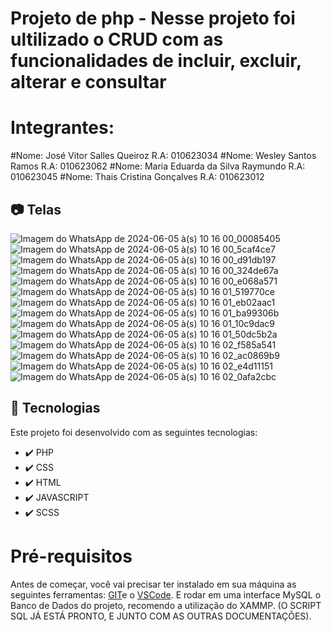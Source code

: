 # Projeto de php - Nesse projeto foi ultilizado o CRUD com as funcionalidades de incluir, excluir, alterar e consultar 

# Integrantes:
#Nome: José Vitor Salles Queiroz R.A: 010623034
#Nome: Wesley Santos Ramos R.A: 010623062
#Nome: Maria Eduarda da Silva Raymundo R.A: 010623045
#Nome: Thais Cristina Gonçalves R.A: 010623012

## 📷 Telas
![Imagem do WhatsApp de 2024-06-05 à(s) 10 16 00_00085405](https://github.com/thaiscris24/Projeto_de_php/assets/114692153/2e84c138-c715-484a-99df-ed83a88133f9)
![Imagem do WhatsApp de 2024-06-05 à(s) 10 16 00_5caf4ce7](https://github.com/thaiscris24/Projeto_de_php/assets/114692153/a3a4b3a6-e58b-44ac-b113-339d1057a676)
![Imagem do WhatsApp de 2024-06-05 à(s) 10 16 00_d91db197](https://github.com/thaiscris24/Projeto_de_php/assets/114692153/241b6670-e83e-43ac-a382-59e6f37de6e9)
![Imagem do WhatsApp de 2024-06-05 à(s) 10 16 00_324de67a](https://github.com/thaiscris24/Projeto_de_php/assets/114692153/4013ffb0-b15c-4928-afc8-3913bf33d725)
![Imagem do WhatsApp de 2024-06-05 à(s) 10 16 00_e068a571](https://github.com/thaiscris24/Projeto_de_php/assets/114692153/e54002f5-ba8b-4116-ac68-352cf0a63933)
![Imagem do WhatsApp de 2024-06-05 à(s) 10 16 01_519770ce](https://github.com/thaiscris24/Projeto_de_php/assets/114692153/ebc9b2d7-889f-4596-91b1-b9186bc18356)
![Imagem do WhatsApp de 2024-06-05 à(s) 10 16 01_eb02aac1](https://github.com/thaiscris24/Projeto_de_php/assets/114692153/382e783d-3952-45a7-ada4-69b5335c1fa2)
![Imagem do WhatsApp de 2024-06-05 à(s) 10 16 01_ba99306b](https://github.com/thaiscris24/Projeto_de_php/assets/114692153/0757a5fc-9dbf-476d-a25b-a345559f7a5d)
![Imagem do WhatsApp de 2024-06-05 à(s) 10 16 01_10c9dac9](https://github.com/thaiscris24/Projeto_de_php/assets/114692153/aabcc5c7-39a0-42ff-9bc3-f0f533fa2a99)
![Imagem do WhatsApp de 2024-06-05 à(s) 10 16 01_50dc5b2a](https://github.com/thaiscris24/Projeto_de_php/assets/114692153/65659295-f7e7-418b-ba39-9b780a5914ee)
![Imagem do WhatsApp de 2024-06-05 à(s) 10 16 02_f585a541](https://github.com/thaiscris24/Projeto_de_php/assets/114692153/6a1e4b69-46e5-4aa3-b0a5-160f7ad5eca2)
![Imagem do WhatsApp de 2024-06-05 à(s) 10 16 02_ac0869b9](https://github.com/thaiscris24/Projeto_de_php/assets/114692153/dfd616cc-f6b2-43a1-ba2f-79b8de2f0fca)
![Imagem do WhatsApp de 2024-06-05 à(s) 10 16 02_e4d11151](https://github.com/thaiscris24/Projeto_de_php/assets/114692153/51ad5f33-85bf-485e-ae8f-207231149aaa)
![Imagem do WhatsApp de 2024-06-05 à(s) 10 16 02_0afa2cbc](https://github.com/thaiscris24/Projeto_de_php/assets/114692153/d355596d-ddc2-4831-8c0a-7ebfe6b20a23)


## 🚀 Tecnologias

Este projeto foi desenvolvido com as seguintes tecnologias:

- ✔️ PHP
- ✔️ CSS
- ✔️ HTML
- ✔️ JAVASCRIPT
- ✔️ SCSS

# Pré-requisitos

Antes de começar, você vai precisar ter instalado em sua máquina as seguintes ferramentas: [GIT](https://git-scm.com/)e o [VSCode](https://code.visualstudio.com/download).
E rodar em uma interface MySQL o Banco de Dados do projeto, recomendo a utilização do XAMMP. (O SCRIPT SQL JÁ ESTÁ PRONTO, E JUNTO COM AS OUTRAS DOCUMENTAÇÕES).

